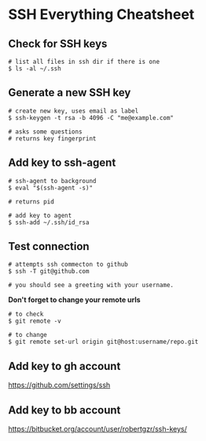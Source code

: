 SSH Everything Cheatsheet
=========================

Check for SSH keys
------------------
```
# list all files in ssh dir if there is one
$ ls -al ~/.ssh
```


Generate a new SSH key
----------------------
```
# create new key, uses email as label
$ ssh-keygen -t rsa -b 4096 -C "me@example.com"

# asks some questions
# returns key fingerprint
```


Add key to ssh-agent
--------------------
```
# ssh-agent to background
$ eval "$(ssh-agent -s)"

# returns pid

# add key to agent
$ ssh-add ~/.ssh/id_rsa
```


Test connection
---------------
```
# attempts ssh commecton to github
$ ssh -T git@github.com

# you should see a greeting with your username.
```

 
**Don't forget to change your remote urls**
```
# to check
$ git remote -v

# to change
$ git remote set-url origin git@host:username/repo.git
```


Add key to gh account
---------------------
https://github.com/settings/ssh

Add key to bb account
---------------------
https://bitbucket.org/account/user/robertgzr/ssh-keys/